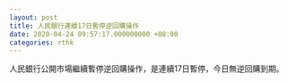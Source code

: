 ```yaml
---
layout: post
title: 人民銀行連續17日暫停逆回購操作
date: 2020-04-24 09:57:17.000000000 +08:00
categories: rthk
---
```


人民銀行公開市場繼續暫停逆回購操作，是連續17日暫停，今日無逆回購到期。
